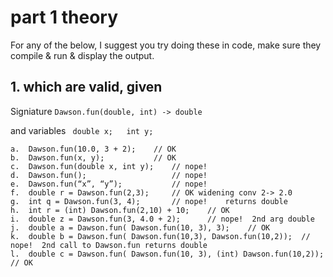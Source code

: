 # part 1 theory
For any of the below, I suggest you try doing these in code, 
make sure they compile & run & display the output.

## 1. which are valid, given
Signiature ```Dawson.fun(double, int) -> double```

and variables ``` double x;   int y;```

```
a.	Dawson.fun(10.0, 3 + 2);    // OK
b.	Dawson.fun(x, y);           // OK
c.	Dawson.fun(double x, int y);    // nope!
d.	Dawson.fun();                   // nope!
e.	Dawson.fun(“x”, “y”);           // nope!
f.	double r = Dawson.fun(2,3);     // OK widening conv 2-> 2.0
g.	int q = Dawson.fun(3, 4);       // nope!    returns double
h.	int r = (int) Dawson.fun(2,10) + 10;    // OK
i.	double z = Dawson.fun(3, 4.0 + 2);      // nope!  2nd arg double
j.	double a = Dawson.fun( Dawson.fun(10, 3), 3);    // OK
k.	double b = Dawson.fun( Dawson.fun(10,3), Dawson.fun(10,2));  // nope!  2nd call to Dawson.fun returns double
l.	double c = Dawson.fun( Dawson.fun(10, 3), (int) Dawson.fun(10,2));  // OK
```